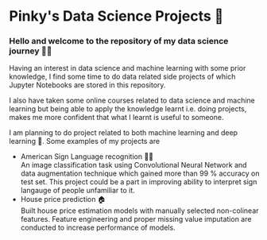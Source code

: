 # Pinky's Data Science Projects :seedling:

### Hello and welcome to the repository of my data science journey 👋🏻

Having an interest in data science and machine learning with some prior knowledge, I find some time to do data related side projects of which Jupyter Notebooks 
are stored in this repository.

I also have taken some online courses related to data science and machine learning but being able to apply the knowledge learnt i.e. doing projects, makes me more confident that what I learnt is useful to someone.

I am planning to do project related to both machine learning and deep learning :robot:. Some examples of my projects are
- American Sign Language recognition ✊🏻 <br/>
  An image classification task using Convolutional Neural Network and data augmentation technique which gained more than 99 % accuracy on test set. This project could be a part in improving ability to interpret sign langauge of people unfamiliar to it.
- House price prediction 🏠 <br/>
  Built house price estimation models with manually selected non-colinear features. Feature engineering and proper missing value imputation are conducted to increase performance of models.
